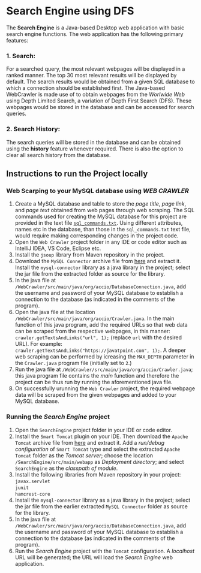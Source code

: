 # Search Engine using DFS
The **Search Engine** is a Java-based Desktop web application with basic search engine functions.
The web application has the following primary features:
  ### 1. Search:
  For a searched query, the most relevant webpages will be displayed in a ranked manner. The top 30 most relevant results will be displayed by default.
  The search results would be obtained from a given SQL database to which a connection should be established first.
  The Java-based WebCrawler is made use of to obtain webpages from the _Worlwide Web_ using Depth Limited Search, a variation of Depth First Search (DFS). These webpages would be stored in the database and can be accessed for search queries.
  ### 2.  Search History:
  The search queries will be stored in the database and can be obtained using the **history** feature whenever required.
  There is also the option to clear all search history from the database.

## Instructions to run the Project locally
### Web Scarping to your MySQL database using _WEB CRAWLER_
1. Create a MySQL database and table to store the _page title_, _page link_, and _page text_ obtained from web pages through web scraping. The SQL commands used for creating the MySQL database for this project are provided in the text file [```sql_commands.txt```](https://github.com/abhishekgoud343/SearchEngine/blob/main/sql_commands.txt). Using different attributes, names etc in the database, than those in the ```sql_commands.txt``` text file, would require making corresponding changes in the project code.  
2.  Open the ```Web Crawler``` project folder in any IDE or code editor such as IntelliJ IDEA, VS Code, Eclipse etc.  
3. Install the ```jsoup``` library from Maven repository in the project.  
4. Download the ```MySQL Connector``` archive file from [here](https://dev.mysql.com/downloads/connector/j/) and extract it. Install  the ```mysql-connector``` library as a java library in the project; select the jar file from the extracted folder as source for the library.  
5. In the java file at ```/WebCrawler/src/main/java/org/accio/DatabaseConnection.java```, add the username and password of your MySQL database to establish a connection to the database (as indicated in the comments of the program).  
6. Open the java file at the location ```/WebCrawler/src/main/java/org/accio/Crawler.java```. In the main function of this java program, add the required URLs so that web data can be scraped from the respective webpages, in this manner: ```crawler.getTextsAndLinks("url", 1);``` (replace ```url``` with the desired URL). For example: ```crawler.getTextsAndLinks("https://javatpoint.com", 1);```. A deeper web scraping can be performed by icreasing the ```MAX_DEPTH``` parameter in the ```Crawler.java``` program file (initially set to ```2```.)  
7.  Run the java file at ```/WebCrawler/src/main/java/org/accio/Crawler.java```; this java program file contains the _main_ function and therefore the project can be thus run by running the aforementioned java file.  
8.  On successfully urunning the ```Web Crawler``` project, the required webpage data will be scraped from the given webpages and added to your MySQL database.

### Running the _Search Engine_ project
1. Open the ```SearchEngine``` project folder in your IDE or code editor.  
2. Install the ```Smart Tomcat``` plugin on your IDE. Then download the ```Apache Tomcat``` archive file from [here](https://tomcat.apache.org/download-90.cgi) and extract it. Add a _run/debug configuration_ of ```Smart Tomcat``` type and select the extracted ```Apache Tomcat``` folder as the _Tomcat server_; choose the location ```/SearchEngine/src/main/webapp``` as _Deployment directory_; and select ```SearchEngine``` as the _classpath of module_.  
3. Install the following libraries from Maven repository in your project:  
   ```javax.servlet```  
   ```junit```  
   ```hamcrest-core```  
4. Install  the ```mysql-connector``` library as a java library in the project; select the jar file from the earlier extracted ```MySQL Connector``` folder as source for the library.  
5. In the java file at ```/WebCrawler/src/main/java/org/accio/DatabaseConnection.java```, add the username and password of your MySQL database to establish a connection to the database (as indicated in the comments of the program).  
6. Run the _Search Engine_ project with the ```Tomcat``` configuration. A _localhost_ URL will be generated; the URL will load the _Search Engine_ web application.

